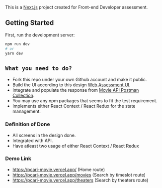 This is a [Next.js](https://nextjs.org/) project created for Front-end Developer assessment.

## Getting Started

First, run the development server:

```bash
npm run dev
# or
yarn dev
```

## `What you need to do?`

- Fork this repo under your own Github account and make it public.
- Build the UI according to this design [Web Assessment UI](https://www.figma.com/file/LrtIkV5utc38kPQ6HrfmL9/Web-Assesment-UI).
- Integrate and populate the response from [Movie API Postman Collection]( https://documenter.getpostman.com/view/17611285/UVRDFQxK).
- You may use any npm packages that seems to fit the test requirement.
- Implements either React Context / React Redux for the state management.

### Definition of Done

- All screens in the design done.
- Integrated with API.
- Have atleast two usage of either React Context / React Redux

### Demo Link
- https://pcari-movie.vercel.app/ (Home route)
- https://pcari-movie.vercel.app/movies (Search by timeslot route)
- https://pcari-movie.vercel.app/theaters (Search by theaters route)